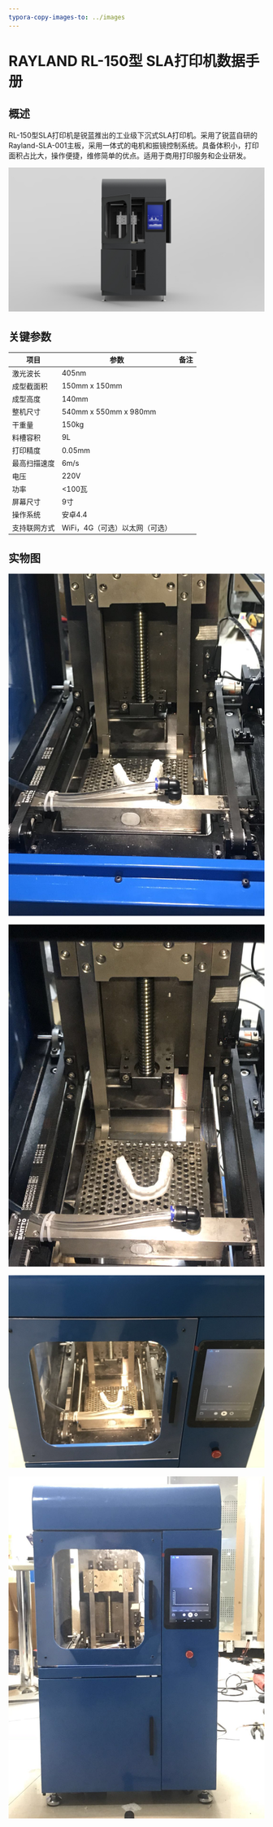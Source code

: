 ```yaml
---
typora-copy-images-to: ../images
---
```


# RAYLAND RL-150型 SLA打印机数据手册

## 概述

RL-150型SLA打印机是锐蓝推出的工业级下沉式SLA打印机。采用了锐蓝自研的Rayland-SLA-001主板，采用一体式的电机和振镜控制系统。具备体积小，打印面积占比大，操作便捷，维修简单的优点。适用于商用打印服务和企业研发。

![06AED3DD-EEDF-4C14-8342-A20B46D53543](../images/06AED3DD-EEDF-4C14-8342-A20B46D53543.png)

## 关键参数

| 项目     | 参数                    | 备注   |
| ------ | --------------------- | ---- |
| 激光波长   | 405nm                 |      |
| 成型截面积  | 150mm x 150mm         |      |
| 成型高度   | 140mm                 |      |
| 整机尺寸   | 540mm x 550mm x 980mm |      |
| 干重量    | 150kg                 |      |
| 料槽容积   | 9L                    |      |
| 打印精度   | 0.05mm                |      |
| 最高扫描速度 | 6m/s                  |      |
| 电压     | 220V                  |      |
| 功率     | <100瓦                 |      |
| 屏幕尺寸   | 9寸                    |      |
| 操作系统   | 安卓4.4                 |      |
| 支持联网方式 | WiFi，4G（可选）以太网（可选）    |      |

## 实物图

![B4A7B735-FF3F-4E21-855E-EB1D6A76A097](../images/B4A7B735-FF3F-4E21-855E-EB1D6A76A097.png)



![B27722CB-AC6E-4EE3-A2EE-E4A44D2C90D7](../images/B27722CB-AC6E-4EE3-A2EE-E4A44D2C90D7.png)



![1E22F7F0-D04C-48AA-83DE-E4E52CFD486C](../images/1E22F7F0-D04C-48AA-83DE-E4E52CFD486C.png)



![DBF2BEC0-6D51-44C2-86C2-55AEA93BBE15](../images/DBF2BEC0-6D51-44C2-86C2-55AEA93BBE15.png)



